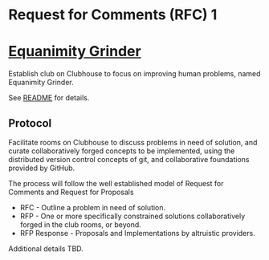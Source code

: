 # Request for Comments (RFC) 1
# [Equanimity Grinder](https://equanimitygrinder.club/)

Establish club on Clubhouse to focus on improving human problems, named Equanimity Grinder.

See [README](https://equanimitygrinder.club/) for details.

## Protocol
Facilitate rooms on Clubhouse to discuss problems in need of solution, and
curate collaboratively forged concepts to be implemented, using the distributed
version control concepts of git, and collaborative foundations provided by GitHub.

The process will follow the well established model of Request for Comments and
Request for Proposals

* RFC - Outline a problem in need of solution.
* RFP - One or more specifically constrained solutions collaboratively forged in the club rooms, or beyond.
* RFP Response - Proposals and Implementations by altruistic providers.

Additional details TBD.
